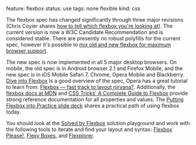feature: flexbox
status: use
tags: none flexible
kind: css

The flexbox spec has changed significantly through three major revisions (Chris Coyier shares [how to tell which flexbox you're looking at](http://css-tricks.com/old-flexbox-and-new-flexbox/)). The current version is now a W3C Candidate Recommendation and is considered stable. There are presently no robust polyfills for the current spec, however it's possible to [mix old and new flexbox for maximum browser support](http://css-tricks.com/using-flexbox/).

The new spec is now implemented in all 5 major desktop browsers. On mobile, the old spec is in Android browser 2.1 and Firefox Mobile, and the new spec is in iOS Mobile Safari 7, Chrome, Opera Mobile and Blackberry. [Dive into Flexbox](http://weblog.bocoup.com/dive-into-flexbox/) is a good overview of the spec, Opera has a great tutorial to learn from: [Flexbox — fast track to layout nirvana?](http://dev.opera.com/articles/view/flexbox-basics/). Additionally, the [flexbox docs at MDN](https://developer.mozilla.org/en-US/docs/CSS/Using_CSS_flexible_boxes) and [CSS Tricks' A Complete Guide to Flexbox](http://css-tricks.com/snippets/css/a-guide-to-flexbox/) provide strong reference documentation for all properties and values. The [Putting Flexbox into Practice slide deck](http://zomigi.com/blog/flexbox-presentation/)  shares a practical path of using flexbox today.

You should look at the [Solved by Flexbox](http://philipwalton.github.io/solved-by-flexbox/) solution playground and work with the following tools to iterate and find your layout and syntax: 
[Flexbox Please!](http://demo.agektmr.com/flexbox/), [Flexy Boxes](http://the-echoplex.net/flexyboxes/), and [Flexplorer](http://bennettfeely.com/flexplorer/).
